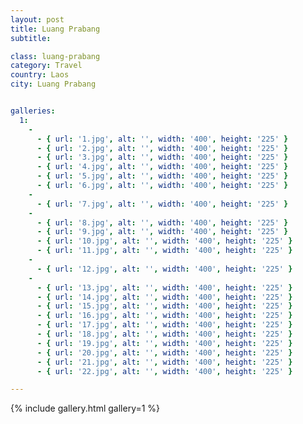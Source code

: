 ```yaml
---
layout: post
title: Luang Prabang
subtitle:

class: luang-prabang
category: Travel
country: Laos
city: Luang Prabang


galleries:
  1:
    -
      - { url: '1.jpg', alt: '', width: '400', height: '225' }
      - { url: '2.jpg', alt: '', width: '400', height: '225' }
      - { url: '3.jpg', alt: '', width: '400', height: '225' }
      - { url: '4.jpg', alt: '', width: '400', height: '225' }
      - { url: '5.jpg', alt: '', width: '400', height: '225' }
      - { url: '6.jpg', alt: '', width: '400', height: '225' }
    -
      - { url: '7.jpg', alt: '', width: '400', height: '225' }
    -
      - { url: '8.jpg', alt: '', width: '400', height: '225' }
      - { url: '9.jpg', alt: '', width: '400', height: '225' }
      - { url: '10.jpg', alt: '', width: '400', height: '225' }
      - { url: '11.jpg', alt: '', width: '400', height: '225' }
    -
      - { url: '12.jpg', alt: '', width: '400', height: '225' }
    -
      - { url: '13.jpg', alt: '', width: '400', height: '225' }
      - { url: '14.jpg', alt: '', width: '400', height: '225' }
      - { url: '15.jpg', alt: '', width: '400', height: '225' }
      - { url: '16.jpg', alt: '', width: '400', height: '225' }
      - { url: '17.jpg', alt: '', width: '400', height: '225' }
      - { url: '18.jpg', alt: '', width: '400', height: '225' }
      - { url: '19.jpg', alt: '', width: '400', height: '225' }
      - { url: '20.jpg', alt: '', width: '400', height: '225' }
      - { url: '21.jpg', alt: '', width: '400', height: '225' }
      - { url: '22.jpg', alt: '', width: '400', height: '225' }

---
```



{% include gallery.html  gallery=1 %}